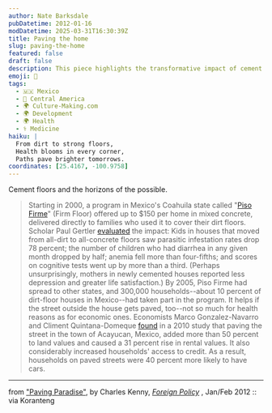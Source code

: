 ```yaml
---
author: Nate Barksdale
pubDatetime: 2012-01-16
modDatetime: 2025-03-31T16:30:39Z
title: Paving the home
slug: paving-the-home
featured: false
draft: false
description: This piece highlights the transformative impact of cement floors and paved streets on health, economic stability, and quality of life in Mexico.
emoji: 🏡
tags:
  - 🇲🇽 Mexico
  - 🥑 Central America
  - 🌍 Culture-Making.com
  - 🌍 Development
  - 🌍 Health
  - ⚕️ Medicine
haiku: |
  From dirt to strong floors,  
  Health blooms in every corner,  
  Paths pave brighter tomorrows.
coordinates: [25.4167, -100.9758]
---
```


Cement floors and the horizons of the possible.

> Starting in 2000, a program in Mexico's Coahuila state called "[Piso Firme](http://web.archive.org/web/20170207060945/http://desarrollosocial.guanajuato.gob.mx:80/piso-firme.php)" (Firm Floor) offered up to $150 per home in mixed concrete, delivered directly to families who used it to cover their dirt floors. Scholar Paul Gertler [evaluated](http://web.archive.org/web/20160304174836/http://insciences.org/article.php?article_id=3181) the impact: Kids in houses that moved from all-dirt to all-concrete floors saw parasitic infestation rates drop 78 percent; the number of children who had diarrhea in any given month dropped by half; anemia fell more than four-fifths; and scores on cognitive tests went up by more than a third. (Perhaps unsurprisingly, mothers in newly cemented houses reported less depression and greater life satisfaction.) By 2005, Piso Firme had spread to other states, and 300,000 households--about 10 percent of dirt-floor houses in Mexico--had taken part in the program.
> It helps if the street outside the house gets paved, too--not so much for health reasons as for economic ones. Economists Marco Gonzalez-Navarro and Climent Quintana-Domeque [found](http://www.fedea.es/pub/seminarios/24-05-2011ClimentQuintana.pdf) in a 2010 study that paving the street in the town of Acayucan, Mexico, added more than 50 percent to land values and caused a 31 percent rise in rental values. It also considerably increased households' access to credit. As a result, households on paved streets were 40 percent more likely to have cars.

---

from ["Paving Paradise"](http://web.archive.org/web/20131020162347/http://www.foreignpolicy.com/articles/2012/01/03/paving_paradise?page=full), by Charles Kenny, _[Foreign Policy](http://web.archive.org/web/20131020162347/http://www.foreignpolicy.com/articles/2012/01/03/paving_paradise?page=full)_ , Jan/Feb 2012 :: via Koranteng
